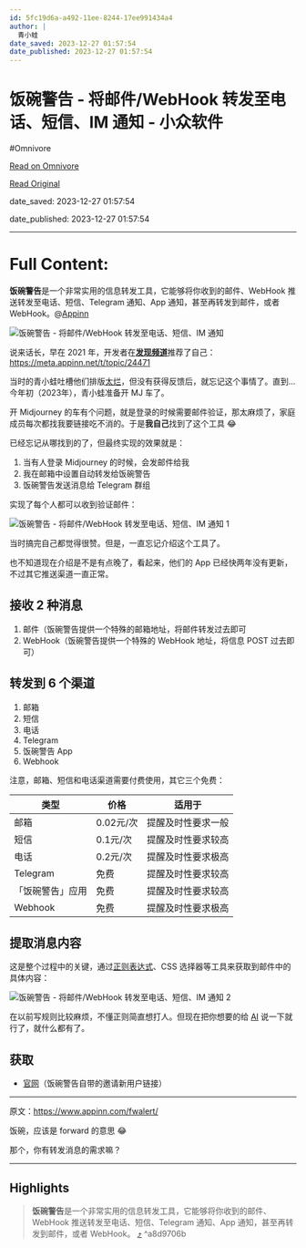```yaml
---
id: 5fc19d6a-a492-11ee-8244-17ee991434a4
author: |
  青小蛙
date_saved: 2023-12-27 01:57:54
date_published: 2023-12-27 01:57:54
---
```


# 饭碗警告 - 将邮件/WebHook 转发至电话、短信、IM 通知 - 小众软件
#Omnivore

[Read on Omnivore](https://omnivore.app/me/web-hook-im-18caa66b690)

[Read Original](https://www.appinn.com/fwalert/)

date_saved: 2023-12-27 01:57:54

date_published: 2023-12-27 01:57:54

--- 

# Full Content: 

**饭碗警告**是一个非常实用的信息转发工具，它能够将你收到的邮件、WebHook 推送转发至电话、短信、Telegram 通知、App 通知，甚至再转发到邮件，或者 WebHook。@[Appinn](https://www.appinn.com/fwalert/)

![饭碗警告 - 将邮件/WebHook 转发至电话、短信、IM 通知](https://proxy-prod.omnivore-image-cache.app/1608x700,soIVUoERx8BFGgqpcorZzPlEIzVUSzj8kNeNBSQyiz54/https://www.appinn.com/wp-content/uploads/2023/12/Appinn-feature-images-11.jpg "饭碗警告 - 将邮件/WebHook 转发至电话、短信、IM 通知 1")

说来话长，早在 2021 年，开发者在[**发现频道**](https://meta.appinn.net/c/faxian/10)推荐了自己：<https://meta.appinn.net/t/topic/24471>

当时的青小蛙吐槽他们排版[太烂](https://meta.appinn.net/t/topic/24471/2?u=qingwa)，但没有获得反馈后，就忘记这个事情了。直到…今年初（2023年），青小蛙准备开 MJ 车了。

开 Midjourney 的车有个问题，就是登录的时候需要邮件验证，那太麻烦了，家庭成员每次都找我要链接吃不消的。于是**我自己**找到了这个工具 😂 

已经忘记从哪找到的了，但最终实现的效果就是：

1. 当有人登录 Midjourney 的时候，会发邮件给我
2. 我在邮箱中设置自动转发给饭碗警告
3. 饭碗警告发送消息给 Telegram 群组

实现了每个人都可以收到验证邮件：

![饭碗警告 - 将邮件/WebHook 转发至电话、短信、IM 通知 1](https://proxy-prod.omnivore-image-cache.app/748x248,s0FPysF7zVhVdXUD-4SGg_X9HCR9rtS7YOqP2ioqHz1c/https://www.appinn.com/wp-content/uploads/2023/12/Appinn-2023-12-27-14.26.48@2x.jpg "饭碗警告 - 将邮件/WebHook 转发至电话、短信、IM 通知 2")

当时搞完自己都觉得很赞。但是，一直忘记介绍这个工具了。

也不知道现在介绍是不是有点晚了，看起来，他们的 App 已经快两年没有更新，不过其它推送渠道一直正常。

## 接收 2 种消息

1. 邮件（饭碗警告提供一个特殊的邮箱地址，将邮件转发过去即可
2. WebHook（饭碗警告提供一个特殊的 WebHook 地址，将信息 POST 过去即可）

## 转发到 6 个渠道

1. 邮箱
2. 短信
3. 电话
4. Telegram
5. 饭碗警告 App
6. Webhook

注意，邮箱、短信和电话渠道需要付费使用，其它三个免费：

| 类型       | 价格      | 适用于       |
| -------- | ------- | --------- |
| 邮箱       | 0.02元/次 | 提醒及时性要求一般 |
| 短信       | 0.1元/次  | 提醒及时性要求较高 |
| 电话       | 0.2元/次  | 提醒及时性要求极高 |
| Telegram | 免费      | 提醒及时性要求较高 |
| 「饭碗警告」应用 | 免费      | 提醒及时性要求较高 |
| Webhook  | 免费      | 提醒及时性要求极高 |

## 提取消息内容

这是整个过程中的关键，通过[正则表达式](https://www.appinn.com/tag/%E6%AD%A3%E5%88%99%E8%A1%A8%E8%BE%BE%E5%BC%8F/)、CSS 选择器等工具来获取到邮件中的具体内容：

![饭碗警告 - 将邮件/WebHook 转发至电话、短信、IM 通知 2](https://proxy-prod.omnivore-image-cache.app/802x716,srB0AUrDvRvbZX-l1pdoH_h8xqS808l0cICCb6tFkETc/https://www.appinn.com/wp-content/uploads/2023/12/Appinn-2023-12-27-14.35.16@2x.jpg "饭碗警告 - 将邮件/WebHook 转发至电话、短信、IM 通知 3")

在以前写规则比较麻烦，不懂正则简直想打人。但现在把你想要的给 [AI](https://www.appinn.com/chatgpt-guides/) 说一下就行了，就什么都有了。

## 获取

* [官网](https://fwalert.com/435224)（饭碗警告自带的邀请新用户链接）

---

原文：https://www.appinn.com/fwalert/

饭碗，应该是 forward 的意思 😂

那个，你有转发消息的需求嘛？

---

## Highlights

> **饭碗警告**是一个非常实用的信息转发工具，它能够将你收到的邮件、WebHook 推送转发至电话、短信、Telegram 通知、App 通知，甚至再转发到邮件，或者 WebHook。 [⤴️](https://omnivore.app/me/web-hook-im-18caa66b690#a8d9706b-a5e7-4d6e-ad8f-02576cb7a216)  ^a8d9706b

